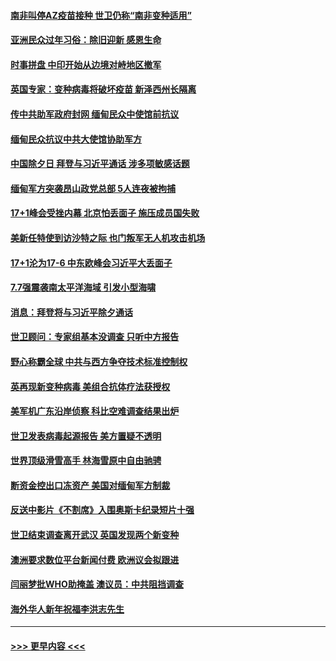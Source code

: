 #### [南非叫停AZ疫苗接种 世卫仍称“南非变种适用”](../pages/prog202/a103052404.md?t=02121101) 
#### [亚洲民众过年习俗：除旧迎新 感恩生命](../pages/prog202/a103052460.md?t=02121101) 
#### [时事拼盘 中印开始从边境对峙地区撤军](../pages/prog202/a103052419.md?t=02121101) 
#### [英国专家：变种病毒将破坏疫苗 新泽西州长隔离](../pages/prog202/a103052368.md?t=02121101) 
#### [传中共助军政府封网 缅甸民众中使馆前抗议](../pages/prog202/a103052345.md?t=02121101) 
#### [缅甸民众抗议中共大使馆协助军方](../pages/prog202/a103052304.md?t=02121101) 
#### [中国除夕日 拜登与习近平通话 涉多项敏感话题](../pages/prog202/a103052079.md?t=02121101) 
#### [缅甸军方突袭昂山政党总部 5人连夜被拘捕](../pages/prog202/a103052044.md?t=02121101) 
#### [17+1峰会受挫内幕 北京怕丢面子 施压成员国失败](../pages/prog202/a103051986.md?t=02121101) 
#### [美新任特使到访沙特之际 也门叛军无人机攻击机场](../pages/prog202/a103051983.md?t=02121101) 
#### [17+1沦为17-6 中东欧峰会习近平大丢面子](../pages/prog202/a103051943.md?t=02121101) 
#### [7.7强震袭南太平洋海域 引发小型海啸](../pages/prog202/a103051954.md?t=02121101) 
#### [消息：拜登将与习近平除夕通话](../pages/prog202/a103051927.md?t=02121101) 
#### [世卫顾问：专家组基本没调查 只听中方报告](../pages/prog202/a103051794.md?t=02121101) 
#### [野心称霸全球 中共与西方争夺技术标准控制权](../pages/prog202/a103051862.md?t=02121101) 
#### [英再现新变种病毒 美组合抗体疗法获授权](../pages/prog202/a103051836.md?t=02121101) 
#### [美军机广东沿岸侦察 科比空难调查结果出炉](../pages/prog202/a103051808.md?t=02121101) 
#### [世卫发表病毒起源报告  美方置疑不透明](../pages/prog202/a103051777.md?t=02121101) 
#### [世界顶级滑雪高手 林海雪原中自由驰骋](../pages/prog202/a103051779.md?t=02121101) 
#### [断资金控出口冻资产 美国对缅甸军方制裁](../pages/prog202/a103051783.md?t=02121101) 
#### [反送中影片《不割席》入围奥斯卡纪录短片十强](../pages/prog202/a103051769.md?t=02121101) 
#### [世卫结束调查离开武汉 英国发现两个新变种](../pages/prog202/a103051614.md?t=02121101) 
#### [澳洲要求数位平台新闻付费 欧洲议会拟跟进](../pages/prog202/a103051547.md?t=02121101) 
#### [闫丽梦批WHO助掩盖 澳议员：中共阻挡调查](../pages/prog202/a103051533.md?t=02121101) 
#### [海外华人新年祝福李洪志先生](../pages/prog202/a103051438.md?t=02121101) 

----
#### [ >>> 更早内容 <<< ](../indexes/prog202-earlier.md)
